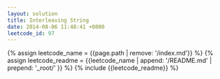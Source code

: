```yaml
---
layout: solution
title: Interleaving String
date: 2014-08-06 11:48:41 +0800
leetcode_id: 97
---
```

{% assign leetcode_name = {{page.path | remove: '/index.md'}}  %}
{% assign leetcode_readme = {{leetcode_name | append: '/README.md' | prepend: '_root/' }}  %}
{% include {{leetcode_readme}} %}
